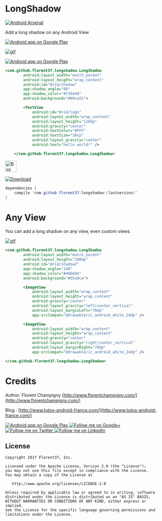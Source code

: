 # LongShadow

[![Android Arsenal]( https://img.shields.io/badge/Android%20Arsenal-LongShadow-green.svg?style=flat )]( https://android-arsenal.com/details/1/6363 )

Add a long shadow on any Android View

<a href="https://goo.gl/WXW8Dc">
  <img alt="Android app on Google Play" src="https://developer.android.com/images/brand/en_app_rgb_wo_45.png" />
</a>


[![gif](https://raw.githubusercontent.com/florent37/LongShadow/master/medias/sample.gif)](https://github.com/florent37/LongShadow)

<a href="https://play.google.com/store/apps/details?id=com.github.florent37.florent.champigny">
  <img alt="Android app on Google Play" src="https://developer.android.com/images/brand/en_app_rgb_wo_45.png" />
</a>

```xml
<com.github.florent37.longshadow.LongShadow
        android:layout_width="match_parent"
        android:layout_height="wrap_content"
        android:id="@+id/shadow"
        app:shadow_angle="60"
        app:shadow_color="#739440"
        android:background="#99ca55">

        <TextView
            android:id="@+id/logo"
            android:layout_width="wrap_content"
            android:layout_height="120dp"
            android:gravity="center"
            android:textColor="#FFF"
            android:textSize="30sp"
            android:layout_gravity="center"
            android:text="hello world!" />

    </com.github.florent37.longshadow.LongShadow>
```

<a href='https://ko-fi.com/A160LCC' target='_blank'><img height='36' style='border:0px;height:36px;' src='https://az743702.vo.msecnd.net/cdn/kofi1.png?v=0' border='0' alt='Buy Me a Coffee at ko-fi.com' /></a>

[ ![Download](https://api.bintray.com/packages/florent37/maven/longshadow/images/download.svg) ](https://bintray.com/florent37/maven/longshadow/_latestVersion)

```java
dependencies {
    compile 'com.github.florent37:longshadow:(lastversion)'
}
```

# Any View

You can add a long shadow on any view, even custom views

[![gif](https://raw.githubusercontent.com/florent37/LongShadow/master/medias/sample2.png)](https://github.com/florent37/LongShadow)

```xml
<com.github.florent37.longshadow.LongShadow
        android:layout_width="match_parent"
        android:layout_height="100dp"
        android:id="@+id/shadow2"
        app:shadow_angle="140"
        app:shadow_color="#406694"
        android:background="#55a9ca">

        <ImageView
            android:layout_width="wrap_content"
            android:layout_height="wrap_content"
            android:gravity="center"
            android:layout_gravity="left|center_vertical"
            android:layout_marginLeft="70dp"
            app:srcCompat="@drawable/ic_android_white_24dp" />

        <ImageView
            android:layout_width="wrap_content"
            android:layout_height="wrap_content"
            android:gravity="center"
            android:layout_gravity="right|center_vertical"
            android:layout_marginRight="70dp"
            app:srcCompat="@drawable/ic_android_white_24dp" />

</com.github.florent37.longshadow.LongShadow>
```

# Credits

Author: Florent Champigny [http://www.florentchampigny.com/](http://www.florentchampigny.com/)

Blog : [http://www.tutos-android-france.com/](http://www.tutos-android-france.com/)


<a href="https://goo.gl/WXW8Dc">
  <img alt="Android app on Google Play" src="https://developer.android.com/images/brand/en_app_rgb_wo_45.png" />
</a>

<a href="https://plus.google.com/+florentchampigny">
  <img alt="Follow me on Google+"
       src="https://raw.githubusercontent.com/florent37/DaVinci/master/mobile/src/main/res/drawable-hdpi/gplus.png" />
</a>
<a href="https://twitter.com/florent_champ">
  <img alt="Follow me on Twitter"
       src="https://raw.githubusercontent.com/florent37/DaVinci/master/mobile/src/main/res/drawable-hdpi/twitter.png" />
</a>
<a href="https://www.linkedin.com/in/florentchampigny">
  <img alt="Follow me on LinkedIn"
       src="https://raw.githubusercontent.com/florent37/DaVinci/master/mobile/src/main/res/drawable-hdpi/linkedin.png" />
</a>


License
--------

    Copyright 2017 Florent37, Inc.

    Licensed under the Apache License, Version 2.0 (the "License");
    you may not use this file except in compliance with the License.
    You may obtain a copy of the License at

       http://www.apache.org/licenses/LICENSE-2.0

    Unless required by applicable law or agreed to in writing, software
    distributed under the License is distributed on an "AS IS" BASIS,
    WITHOUT WARRANTIES OR CONDITIONS OF ANY KIND, either express or implied.
    See the License for the specific language governing permissions and
    limitations under the License.
